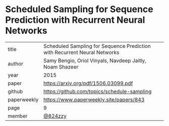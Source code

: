 # Scheduled Sampling for Sequence Prediction with Recurrent Neural Networks

|  |  |
| :--- | :--- |
| title | Scheduled Sampling for Sequence Prediction with Recurrent Neural Networks |
| author | Samy Bengio, Oriol Vinyals, Navdeep Jaitly, Noam Shazeer |
| year | 2015 |
| paper | https://arxiv.org/pdf/1506.03099.pdf |
| github |  https://github.com/topics/schedule-sampling |
| paperweekly | https://www.paperweekly.site/papers/843 |
| page | 9 |
| member | [@824zzy](https://github.com/824zzy) |